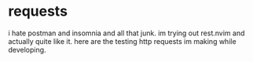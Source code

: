 # requests

i hate postman and insomnia and all that junk. im trying out rest.nvim and
actually quite like it. here are the testing http requests im making while
developing.
